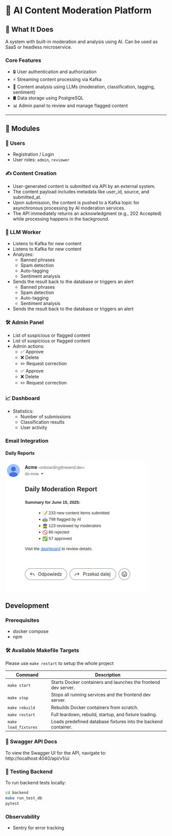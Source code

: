 # 🧠 AI Content Moderation Platform

## 💼 What It Does

A system with built-in moderation and analysis using AI. Can be used as SaaS or headless microservice.

### Core Features

- 🔒 User authentication and authorization
- ⚡️ Streaming content processing via Kafka
- 🧠 Content analysis using LLMs (moderation, classification, tagging, sentiment)
- 🛢 Data storage using PostgreSQL
- 📊 Admin panel to review and manage flagged content

---

## 🧱 Modules

### 👤 Users

- Registration / Login
- User roles: `admin`, `reviewer`

### ✍️ Content Creation

- User-generated content is submitted via API by an external system.
- The content payload includes metadata like user_id, source, and submitted_at.
- Upon submission, the content is pushed to a Kafka topic for asynchronous processing by AI moderation services.
- The API immediately returns an acknowledgment (e.g., 202 Accepted) while processing happens in the background.



### 🤖 LLM Worker

- Listens to Kafka for new content
- Listens to Kafka for new content
- Analyzes:
  - Banned phrases
  - Spam detection
  - Auto-tagging
  - Sentiment analysis
- Sends the result back to the database or triggers an alert
  - Banned phrases
  - Spam detection
  - Auto-tagging
  - Sentiment analysis
- Sends the result back to the database or triggers an alert

### 🛠 Admin Panel

- List of suspicious or flagged content
- List of suspicious or flagged content
- Admin actions:
  - ✅ Approve
  - ❌ Delete
  - ✏️ Request correction
  - ✅ Approve
  - ❌ Delete
  - ✏️ Request correction

### 📈 Dashboard

- Statistics:
  - Number of submissions
  - Classification results
  - User activity

### Email Integration

#### Daily Reports
![img.png](images/img.png)

## Development

### Prerequisites
- docker compose
- npm

### 🛠️ Available Makefile Targets

Please use `make restart` to setup the whole project


| Command             | Description                                                         |
|---------------------|---------------------------------------------------------------------|
| `make start`        | Starts Docker containers and launches the frontend dev server.      |
| `make stop`         | Stops all running services and the frontend dev server.             |
| `make rebuild`      | Rebuilds Docker containers from scratch.                            |
| `make restart`      | Full teardown, rebuild, startup, and fixture loading.               |
| `make load_fixtures`| Loads predefined database fixtures into the backend container.


### 📘 Swagger API Docs

To view the Swagger UI for the API, navigate to:
http://localhost:4040/api/v1/ui


### 🧪 Testing Backend

To run backend tests locally:

```bash
cd backend
make run_test_db
pytest
```

### Observability

- Sentry for error tracking
